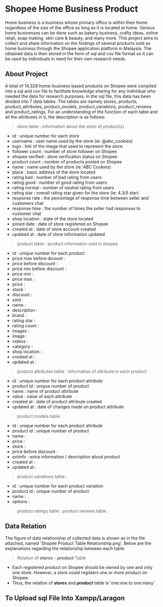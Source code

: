 # Shopee Home Business Product
Home business is a business whose primary office is within their home regardless of the size of the office as long as it is located at home. Various home businesses can be done such as bakery business, crafty ideas, online retail, soap making, skin care &amp; beauty, and many more. This project aims to collect and share information on the findings of several products sold as home business through the Shopee application platform in Malaysia. The obtained data is then stored in the form of sql and csv file format so it can be used by individuals in need for their own research needs.
## About Project
A total of 14,328 home-business based products on Shopee were compiled into a sql and csv file to facilitate knowledge sharing for any individual who needed the data for research purposes. In the sql file, this data has been divided into 7 data tables. The tables are namely stores, products, product_attributes, product_models, product_variations, product_reviews and product_ratings. For an understanding of the function of each table and all the attributes in it, the description is as follows:
> store table : information about the store of product(s)
- id : unique number for each store
- username : user name used by the store (ie: @abc_cookies)
- logo : link of the image that used to represent the store
- follower count : number of store follower on Shopee
- shopee verified : store verification status on Shopee
- product count : number of products posted on Shopee
- name : name used by the store (ie: ABC Cookies)
- place : basic address of the store located
- rating bad : number of bad rating from users
- rating good : number of good rating from users
- rating normal : number of neutral rating from users
- rating star : overall rating star given for the store (ie: 4.3/5 star)
- response rate : the percentage of response time between seller and customers chat
- response time : the number of times the seller had responses to customer chat
- shop location : state of the store located
- joined date : date of store registered on Shopee
- created at : date of store account created 
- updated at : date of store information updated
> product table : product information sold in shopee
- id : unique number for each product
- price max before dicount :
- price before discount :
- price min before discount :
- price min :
- price max :
- price :
- stock :
- discount :
- sold :
- name :
- description :
- brand :
- rating star :
- rating count :
- images :
- image :
- videos : 
- category :
- shop location :
- created at :
- updated at :
> product attributes table : information of attribute in each product
- id : unique number for each product attribute
- product id : unique number of product
- name : name of product attribute
- value : value of each attribute
- created at : date of product attribute created
- updated at : date of changes made on product attribute
> product models table :
- id : unique number for each product attribute
- product id : unique number of product
- name :
- price : 
- stock :
- price before discount : 
- extinfo : extra information / description about product
- created at : 
- updated at : 
> product variations table :
- id : unique number for each product variation
- product id : unique number of product
- name : 
- options : 
> product ratings table :
> product reviews table :
## Data Relation
The figure of data relationship of collected data is shown as in the file attached, named 'Shopee Product Table Relationship.png'. Below are the explanations regarding the relationship between each table:
> Relation of ***stores*** - ***product*** Table
 - Each registered product on Shopee should be owned by one and only one store. However, a store could registers one or more product on Shopee.
 - Thus, the relation of ***stores*** and ***product*** table is 'one:one to one:many'
## To Upload sql File Into Xampp/Laragon
